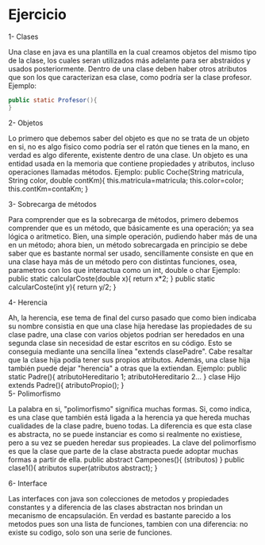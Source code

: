 # Ejercicio
<dl>1- Clases</dl>
 Una clase en java es una plantilla en la cual creamos objetos del mismo tipo de la clase, los cuales seran utilizados más
  adelante para ser abstraidos y usados posteriormente. Dentro de una clase deben haber otros atributos que son los que caracterizan
  esa clase, como podría ser la clase profesor.
  Ejemplo:
  
  ```java
  public static Profesor(){
  }
  ```
 
  
  <dl>2- Objetos<dl/>
  <dt>Lo primero que debemos saber del objeto es que no se trata de un objeto en si, no es algo fisico como podría ser el ratón que tienes
  en la mano, en verdad es algo diferente, existente dentro de una clase. Un objeto es una entidad usada en la memoria que contiene
  propiedades y atributos, incluso operaciones llamadas métodos.
  Ejemplo:
  public Coche(String matricula, String color, double contKm){
  this.matricula=matricula;
  this.color=color;
  this.contKm=contaKm;
  }
  </dt>
  
  <dl>3- Sobrecarga de métodos<dl/>
  <dt>Para comprender que es la sobrecarga de métodos, primero debemos comprender que es un método, que básicamente es una operación;
  ya sea lógica o aritmetico. Bien, una simple operación, pudiendo haber más de una en un método; ahora bien, un método sobrecargada
  en principio se debe saber que es bastante normal ser usado, sencillamente consiste en que en una clase haya más de un método
  pero con distintas funciones, osea, parametros con los que interactua como un int, double o char
  Ejemplo:
  public static calcularCoste(double x){
  return x*2;
  }
  public static calcularCoste(int y){
  return y/2;
  }
  <dt/>
  
  <dl>4- Herencia</dl>
  <dt>Ah, la herencia, ese tema de final del curso pasado que como bien indicaba su nombre consistia en que una clase hija heredase 
  las propiedades de su clase padre, una clase con varios objetos podrian ser heredados en una segunda clase sin necesidad de
  estar escritos en su código. Esto se conseguia mediante una sencilla línea "extends clasePadre". Cabe resaltar que la clase hija
  podía tener sus propios atributos. Además, una clase hija también puede dejar "herencia" a otras que la extiendan.
  Ejemplo:
  public static Padre(){
  atributoHereditario 1;
  atributoHereditario 2...
  }
  clase Hijo extends Padre(){
  atributoPropio();
  }
  <dt/>
  
  <dt>5- Polimorfismo<dl/>
  <dt>La palabra en si, "polimorfismo" significa muchas formas. Si, como indica, es una clase que también está ligada a la herencia
  ya que hereda muchas cualidades de la clase padre, bueno todas. La diferencia es que esta clase es abstracta, no se puede instanciar
  es como si realmente no existiese, pero a su vez se pueden heredar sus propieades. La clave del polimorfismo es que la clase que parte
  de la clase abstracta puede adoptar muchas formas a partir de ella.
  public abstract Campeones(){
  (stributos)
  }
  public clase1(){
  atributos
  super(atributos abstract);
  }<dt/>
  
  <dl>6- Interface<dl/>
  <dt>Las interfaces con java son colecciones de metodos y propiedades constantes y a diferencia de las clases abstractan nos
  brindan un mecanismo de encapsulación. En verdad es bastante parecido a los metodos pues son una lista de funciones, tambien con
  una diferencia: no existe su codigo, solo son una serie de funciones.</dt>
